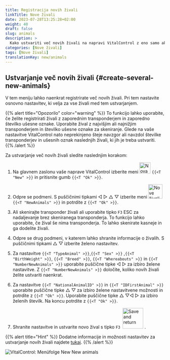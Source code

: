 ```yaml
---
title: Registracija novih živali
linkTitle: Nove živali
date: 2023-07-28T13:25:28+02:00
weight: 40
draft: false
slug: animals
description: >
  Kako ustvariti več novih živali na napravi VitalControl z eno samo akcijo.
categories: [Nove živali]
tags: [Nove živali]
translationKey: new/animals
---
```

## Ustvarjanje več novih živali {#create-several-new-animals}

V tem meniju lahko naenkrat registrirate več novih živali. Pri tem nastavite osnovno nastavitev, ki velja za vse živali med tem ustvarjanjem.

{{% alert title="Opozorilo" color="warning" %}}
To funkcijo lahko uporabite, če želite registrirati živali z zaporednim transponderjem in zaporedno številko ušesne oznake. Uporabite žival z najvišjim ali najnižjim transponderjem in številko ušesne oznake za skeniranje. Glede na vaše nastavitve VitalControl nato neprekinjeno šteje navzgor ali navzdol številke transponderjev in ušesnih oznak naslednjih živali, ki jih je treba ustvariti.
{{% /alert %}}

Za ustvarjanje več novih živali sledite naslednjim korakom:

1. Na glavnem zaslonu vaše naprave VitalControl izberite meni <img src="/icons/main/new-animal.svg" width="35" align="bottom" alt="Nova žival" /> `{{<T "New" >}}` in pritisnite gumb `{{<T "Ok" >}}`.

2. Odpre se podmeni. S puščičnimi tipkami ◁ ▷ △ ▽ izberite meni <img src="/icons/main/new-animals.svg" width="45" align="bottom" alt="Nove živali" /> `{{<T "NewAnimals" >}}` in potrdite z `{{<T "Ok" >}}`.

3. Ali skenirajte transponder živali ali uporabite tipko `F3` ESC za nadaljevanje brez skeniranega transponderja. To funkcijo lahko uporabite, če žival še nima transponderja. To lahko skenirate kasneje in ga dodelite živali.

4. Odpre se drug podmeni, v katerem lahko shranite informacije o živalih. S puščičnimi tipkami △ ▽ izberite želeno nastavitev.

5. Za nastavitve `{{<T "TypeAnimal" >}}`,`{{<T "Sex" >}}` ,`{{<T "BirthWeight" >}}`, `{{<T "Breed" >}}`, `{{<T "Whereabouts" >}}` in `{{<T "NumberNewAnimals" >}}` uporabite puščične tipke ◁ ▷ za izbiro želene nastavitve. Z `{{<T "NumberNewAnimals" >}}` določite, koliko novih živali želite ustvariti naenkrat.

6. Za nastavitve `{{<T "NationalAnimalID" >}}` in `{{<T "IDFirstAnimal" >}}` uporabite puščične tipke △ ▽ za izbiro želene nastavitvene možnosti in potrdite z `{{<T "Ok" >}}`. Uporabite puščične tipke △ ▽◁ ▷ za izbiro želenih številk. Na koncu potrdite z `{{<T "Ok" >}}`.

7. Shranite nastavitve in ustvarite novo žival s tipko `F3` &nbsp;<img src="/icons/footer/save_exit.svg" width="65" align="bottom" alt="Save and return" />&nbsp;.

{{% alert title="Hint" %}}
Dodatne informacije in možnosti nastavitev za ustvarjanje novih živali najdete [tukaj](../../settings/animal-registration/).
{{% /alert %}}

   ![VitalControl: Menüfolge New New animals](../images/newanimals.png "Create new animals")
